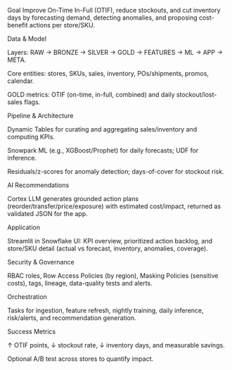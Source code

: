 Goal
Improve On-Time In-Full (OTIF), reduce stockouts, and cut inventory days by forecasting demand, detecting anomalies, and proposing cost-benefit actions per store/SKU.

Data & Model

Layers: RAW → BRONZE → SILVER → GOLD → FEATURES → ML → APP → META.

Core entities: stores, SKUs, sales, inventory, POs/shipments, promos, calendar.

GOLD metrics: OTIF (on-time, in-full, combined) and daily stockout/lost-sales flags.

Pipeline & Architecture

Dynamic Tables for curating and aggregating sales/inventory and computing KPIs.

Snowpark ML (e.g., XGBoost/Prophet) for daily forecasts; UDF for inference.

Residuals/z-scores for anomaly detection; days-of-cover for stockout risk.

AI Recommendations

Cortex LLM generates grounded action plans (reorder/transfer/price/exposure) with estimated cost/impact, returned as validated JSON for the app.

Application

Streamlit in Snowflake UI: KPI overview, prioritized action backlog, and store/SKU detail (actual vs forecast, inventory, anomalies, coverage).

Security & Governance

RBAC roles, Row Access Policies (by region), Masking Policies (sensitive costs), tags, lineage, data-quality tests and alerts.

Orchestration

Tasks for ingestion, feature refresh, nightly training, daily inference, risk/alerts, and recommendation generation.

Success Metrics

↑ OTIF points, ↓ stockout rate, ↓ inventory days, and measurable savings.

Optional A/B test across stores to quantify impact.